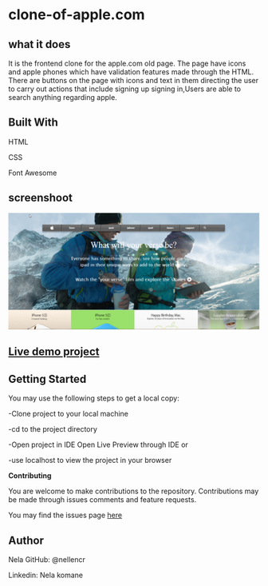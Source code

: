 # clone-of-apple.com

## what it does
It is the frontend clone for the apple.com old page. The page have icons and apple phones which have validation features made through the HTML. There are buttons on the page with icons and text in them directing the user to carry out actions that include signing up signing in,Users are able to search anything regarding apple.

## Built With
HTML

CSS

Font Awesome

## screenshoot

![](images/screenshoot.png)

## [Live demo project](https://rawcdn.githack.com/nellencr/clone-of-apple.com/5603a43bbdd4107e957aebecd02a38b4f160353a/index.html)

## Getting Started

You may use the following steps to get a local copy:

-Clone project to your local machine 

-cd to the project directory 

-Open project in IDE Open Live Preview through IDE or

-use localhost to view the project in your browser

**Contributing**

You are welcome to make contributions to the repository. Contributions may be made through issues comments and feature requests.

You may find the issues page [here](https://github.com/nellencr/clone-of-apple.com/issues)


 ## Author
 
Nela GitHub: @nellencr

Linkedin: Nela komane

